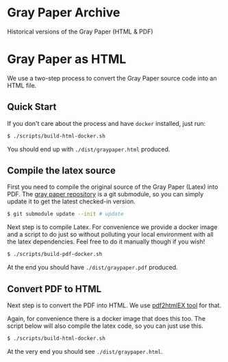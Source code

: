 # Gray Paper Archive
Historical versions of the Gray Paper (HTML &amp; PDF)

# Gray Paper as HTML

We use a two-step process to convert the Gray Paper source code into an HTML file.

## Quick Start

If you don't care about the process and have `docker` installed, just run:

```bash
$ ./scripts/build-html-docker.sh
```

You should end up with `./dist/graypaper.html` produced.

## Compile the latex source

First you need to compile the original source of the Gray Paper (Latex) into PDF.
The [gray paper repository](https://github.com/gavofyork/graypaper/) is a git submodule,
so you can simply update it to get the latest checked-in version.

```bash
$ git submodule update --init # update 
```

Next step is to compile Latex. For convenience we provide a docker image and a
script to do just so without polluting your local environment with all the latex
dependencies.
Feel free to do it manually though if you wish!

```bash
$ ./scripts/build-pdf-docker.sh
```

At the end you should have `./dist/graypaper.pdf` produced.

## Convert PDF to HTML

Next step is to convert the PDF into HTML. We use [pdf2htmlEX tool](https://pdf2htmlex.github.io/pdf2htmlEX/) for that.

Again, for convenience there is a docker image that does this too. The script below
will also compile the latex code, so you can just use this.

```bash
$ ./scripts/build-html-docker.sh
```

At the very end you should see `./dist/graypaper.html`.
